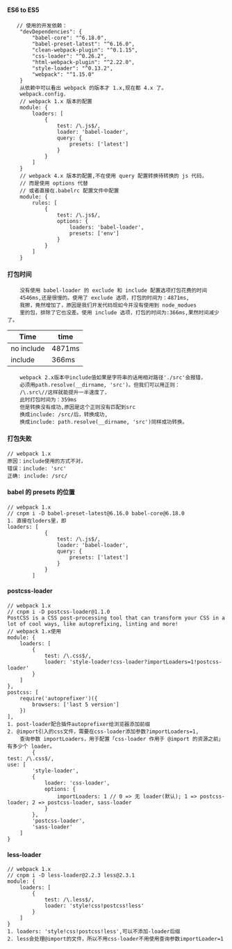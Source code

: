 #### ES6 to ES5

       // 使用的开发依赖：
        "devDependencies": {
            "babel-core": "^6.18.0",
            "babel-preset-latest": "^6.16.0",
            "clean-webpack-plugin": "^0.1.15",
            "css-loader": "^0.26.2",
            "html-webpack-plugin": "^2.22.0",
            "style-loader": "^0.13.2",
            "webpack": "^1.15.0"
        }
        从依赖中可以看出 webpack 的版本才 1.x,现在都 4.x 了。
        webpack.config.
        // webpack 1.x 版本的配置
        module: {
            loaders: [
                {
                    test: /\.js$/,
                    loader: 'babel-loader',
                    query: {
                        presets: ['latest']
                    }
                }
            ]
        }
        // webpack 4.x 版本的配置,不在使用 query 配置转换待转换的 js 代码，
        // 而是使用 options 代替
        // 或者直接在.babelrc 配置文件中配置
        module: {
            rules: [
                {
                    test: /\.js$/,
                    options: {
                        loaders: 'babel-loader',
                        presets: ['env']
                    }
                }
            ]
        }

#### 打包时间

        没有使用 babel-loader 的 exclude 和 include 配置选项打包花费的时间
        4546ms,还是很慢的。使用了 exclude 选项，打包的时间为：4871ms,
        我擦，竟然增加了，原因是我们开发代码现如今并没有使用到 node_modues
        里的包，排除了它也没差。使用 include 选项，打包的时间为:366ms,果然时间减少了。

| Time       | time   |
| ---------- | ------ |
| no include | 4871ms |
| include    | 366ms  |

        webpack 2.x版本中include值如果是字符串的话用相对路径'./src'会报错，
        必须用path.resolve(__dirname, 'src')。但我们可以用正则：
        /\.src\//这样就能提升一半速度了，
        此时打包时间为：359ms
        但是转换没有成功,原因是这个正则没有匹配到src
        换成include: /src/后，转换成功,
        换成include: path.resolve(__dirname, 'src')同样成功转换。

#### 打包失败

    // webpack 1.x
    原因：include使用的方式不对，
    错误：include: 'src'
    正确: include: /src/

#### babel 的 presets 的位置
    // webpack 1.x
    // cnpm i -D babel-preset-latest@6.16.0 babel-core@6.18.0
    1. 直接在loders里，即
    loaders: [
                {
                    test: /\.js$/,
                    loader: 'babel-loader',
                    query: {
                        presets: ['latest']
                    }
                }
            ]

#### postcss-loader
    // webpack 1.x
    // cnpm i -D postcss-loader@1.1.0
    PostCSS is a CSS post-processing tool that can transform your CSS in a lot of cool ways, like autoprefixing, linting and more!
    // webpack 1.x使用
    module: {
        loaders: [
            {
                test: /\.css$/,
                loader: 'style-loader!css-loader?importLoaders=1!postcss-loader'
            }
        ]
    },
    postcss: [
        require('autoprefixer')({
            browsers: ['last 5 version']
        })
    ],
    1. post-loader配合插件autoprefixer给浏览器添加前缀
    2. @import引入的css文件，需要在css-loader添加参数?importLoaders=1,
        查询参数 importLoaders，用于配置「css-loader 作用于 @import 的资源之前」有多少个 loader。
            {
    test: /\.css$/,
    use: [
            'style-loader',
            {
                loader: 'css-loader',
                options: {
                    importLoaders: 1 // 0 => 无 loader(默认); 1 => postcss-loader; 2 => postcss-loader, sass-loader
                }
            },
            'postcss-loader',
            'sass-loader'
        ]
    }
#### less-loader
    // webpack 1.x 
    // cnpm i -D less-loader@2.2.3 less@2.3.1
    module: {
        loaders: [
            {
                test: /\.less$/,
                loader: 'style!css!postcss!less'
            }
        ]
    }
    1. loaders: 'style!css!postcss!less',可以不添加-loader后缀
    2. less会处理@import的文件，所以不用css-loader不用使用查询参数importLoader=1